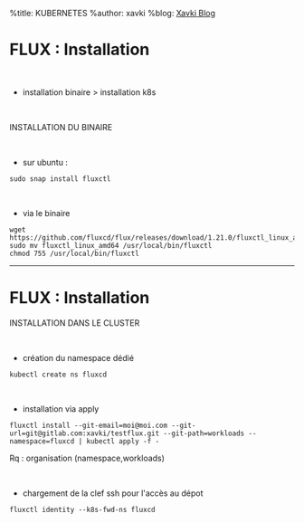 %title: KUBERNETES
%author: xavki
%blog: [Xavki Blog](https://xavki.blog)



# FLUX : Installation


<br>


* installation binaire > installation k8s


<br>


INSTALLATION DU BINAIRE

<br>


* sur ubuntu :

```
sudo snap install fluxctl
```

<br>


* via le binaire

```
wget https://github.com/fluxcd/flux/releases/download/1.21.0/fluxctl_linux_amd64
sudo mv fluxctl_linux_amd64 /usr/local/bin/fluxctl
chmod 755 /usr/local/bin/fluxctl
```


-------------------------------------------------------------------------------

# FLUX : Installation



INSTALLATION DANS LE CLUSTER

<br>


* création du namespace dédié

```
kubectl create ns fluxcd
```

<br>


* installation via apply

```
fluxctl install --git-email=moi@moi.com --git-url=git@gitlab.com:xavki/testflux.git --git-path=workloads --namespace=fluxcd | kubectl apply -f -
```

Rq : organisation (namespace,workloads)

<br>


* chargement de la clef ssh pour l'accès au dépot

```
fluxctl identity --k8s-fwd-ns fluxcd
```
